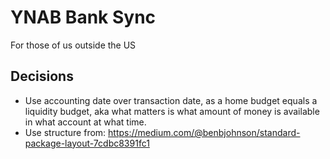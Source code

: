 # YNAB Bank Sync

For those of us outside the US

## Decisions

- Use accounting date over transaction date, as a home budget equals a liquidity budget, aka what matters is what amount of money is available in what account at what time.
- Use structure from: https://medium.com/@benbjohnson/standard-package-layout-7cdbc8391fc1